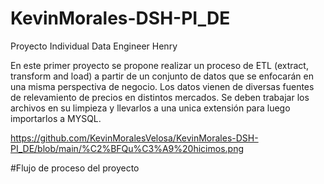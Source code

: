 # KevinMorales-DSH-PI_DE
Proyecto Individual Data Engineer Henry 

En este primer proyecto se propone realizar un proceso de ETL (extract, transform and load) a partir de un conjunto de datos que se enfocarán en una misma perspectiva de negocio. Los datos vienen de diversas fuentes de relevamiento de precios en distintos mercados.
Se deben trabajar los archivos en su limpieza y llevarlos a una unica extensión para luego importarlos a MYSQL.

https://github.com/KevinMoralesVelosa/KevinMorales-DSH-PI_DE/blob/main/%C2%BFQu%C3%A9%20hicimos.png

#Flujo de proceso del proyecto
